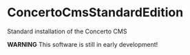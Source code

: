 ConcertoCmsStandardEdition
==========================

Standard installation of the Concerto CMS

**WARNING** This software is still in early development!
